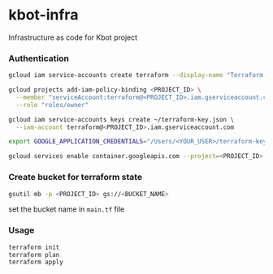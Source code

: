 # kbot-infra
Infrastructure as code for Kbot project

### Authentication
```bash
gcloud iam service-accounts create terraform --display-name "Terraform Service Account"

gcloud projects add-iam-policy-binding <PROJECT_ID> \
  --member "serviceAccount:terraform@<PROJECT_ID>.iam.gserviceaccount.com" \
  --role "roles/owner"

gcloud iam service-accounts keys create ~/terraform-key.json \
  --iam-account terraform@<PROJECT_ID>.iam.gserviceaccount.com

export GOOGLE_APPLICATION_CREDENTIALS="/Users/<YOUR_USER>/terraform-key.json"

gcloud services enable container.googleapis.com --project=<PROJECT_ID>
```

### Create bucket for terraform state
```bash
gsutil mb -p <PROJECT_ID> gs://<BUCKET_NAME>
```
set the bucket name in `main.tf` file

### Usage
```bash
terraform init
terraform plan
terraform apply
```
